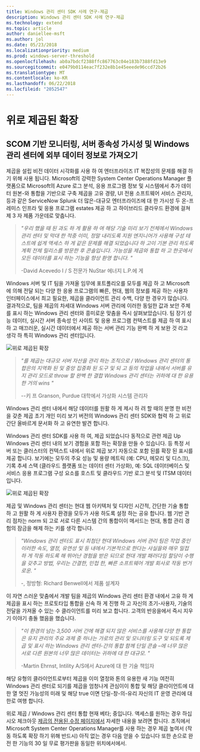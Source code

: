 ```yaml
---
title: Windows 관리 센터 SDK 사례 연구-제곱
description: Windows 관리 센터 SDK 사례 연구-제곱
ms.technology: extend
ms.topic: article
author: daniellee-msft
ms.author: jol
ms.date: 05/23/2018
ms.localizationpriority: medium
ms.prod: windows-server-threshold
ms.openlocfilehash: ab0a7bdcf2388ffc867763c04e183b7388fd13e9
ms.sourcegitcommit: e0479b0114eac7f232e8b1e45eeede96ccd72b26
ms.translationtype: MT
ms.contentlocale: ko-KR
ms.lasthandoff: 06/22/2018
ms.locfileid: "2052547"
---
```

# <a name="squared-up-extension"></a>위로 제곱된 확장

## <a name="bringing-scom-based-monitoring-server-dependency-visibility-and-external-data-insights-into-windows-admin-center"></a>SCOM 기반 모니터링, 서버 종속성 가시성 및 Windows 관리 센터에 외부 데이터 정보로 가져오기

제곱을 설립 비전 데이터 시각화를 사용 하 여 엔터프라이즈 IT 복잡성의 문제를 해결 하기 위해 사용 됩니다. Microsoft의 강력한 System Center Operations Manager 플랫폼으로 Microsoft의 Azure 로그 분석, 응용 프로그램 정보 및 시스템에서 추가 데이터 원본-와 통합을 기반으로 구축 제곱을 고유 경량, UI 전용 소프트웨어 서비스 관리자, 등과 같은 ServiceNow Splunk 더 많은-대규모 엔터프라이즈에 대 한 가시성 두 온-프레미스 인프라 및 응용 프로그램 estates 제공 하 고 하이브리드 클라우드 환경에 걸쳐 제 3 자 제품 가운데로 맞춥니다.

> <cite>"우리 했을 때 된 과도 하 게 활용 하 여 해당 기술 미리 보기 전체에서 Windows 관리 센터 및 막대 한 적중 이미, 정말 내리도록 지원 엔지니어가 사용해 구성 테스트에 쉽게 액세스 하 게 같은 문제를 해결 되었습니다 하 고이 기본 관리 하도록 계획 전체 릴리스를 방문한 후 콘솔입니다. 가능성을 제곱와 통합 하 고 한곳에서 모든 데이터를 표시 하는 기능을 항상 환영 합니다. "</cite>
>
> -David Acevedo I / S 전문가 NuStar 에너지 L.P.에 게

Windows 서버 및 IT 팀을 가져올 임무에 포트폴리오를 모두를 제곱 하 고 Microsoft에 의해 전달 되는 다양 한 응용 프로그램의 빠른, 현대, 웹의 정보를 제공 하는 사용자 인터페이스에서 최고 필요한, 제곱을 클라이언트 관리 수백, 다양 한 경우가 많습니다. 결과적으로, 팀을 제곱의 차세대 Windows 서버 관리에 이러한 동일한 값과 보안 주체를 표시 하는 Windows 관리 센터와 흥미로운 맞춤을 즉시 살펴보았습니다. 팀 장기 성능 데이터, 실시간 서버 종속성 인 사이트 및 응용 프로그램 컨텍스트를 제곱 하 여 표시 하 고 매끄러운, 실시간 데이터에서 제공 하는 서버 관리 기능 완벽 하 게 보완 것 라고 생각 하 특히 Windows 관리 센터입니다.

![위로 제곱된 확장](../../media/extend-case-study-squared-up/squared-up-1.png)

> <cite>"를 제곱는 대규모 서버 자산을 관리 하는 조직으로 / Windows 관리 센터의 통합은의 지역화 된 및 중앙 집중화 된 도구 및 되 고 등의 작업을 내에서 서버를 유지 관리 모드로 throw 할 완벽 한 결합 Windows 관리 센터는 귀하에 대 한 유용한 거의 wins "</cite>
>
> --키 프 Granson, Purdue 대학에서 가상화 시스템 관리자

Windows 관리 센터 내에서 해당 데이터를 원활 하 게 제시 하 려 할 때의 분명 한 비전을 갖춘 제곱 초기 개인 미리 보기 버전의 Windows 관리 센터 SDK와 협력 하 고 위로 간단 올바르게 문서화 하 고 유연한 발견 합니다.

Windows 관리 센터 SDK를 사용 하 여, 제곱 되었습니다 동적으로 관련 제곱 Up Windows 관리 센터 내의 보기 경험을 포함 하는 확장을 만들 수 있습니다. 등 특정 서버 또는 클러스터의 컨텍스트 내에서 위로 제곱 보기 자동으로 포함 된를 확장 된 표시를 제공 합니다. 보기에는 모두의 주요 성능 및 용량 메트릭 (예: CPU, 메모리 및 디스크), 기록 추세 스택 (클라우드 플랫폼 또는 데이터 센터 가상화), 예: SQL 데이터베이스 및 서비스 응용 프로그램 구성 요소를 호스트 및 클라우드 기반 로그 분석 및 ITSM 데이터입니다.

![위로 제곱된 확장](../../media/extend-case-study-squared-up/squared-up-2.png)

제곱 및 Windows 관리 센터는 현대 웹 아키텍처 및 디자인 시간적, 간단한 기술 통합 하 고 원활 하 게 사용자 환경을 모두가 사용 하도록 설정 하는 공유 합니다. 웹 기반 관리 점차는 norm 되 고로 서로 다른 시스템 간의 통합이이 메서드는 현대, 통합 관리 경험의 잠금을 해제 하는 키를 생각 합니다.

> <cite>"Windows 관리 센터도 표시 최첨단 현대 Windows 서버 관리 팀은 작업 중인 이러한 속도, 열정, 유연성 및 등 내에서 기본적으로 한다는 사실을와 매우 밀접 하 게 작동 하도록 해 뛰어난 경험을 받은 되므로 현대 개발 패러다임 할당이 수행을 갖추고 방법, 우리는 간결한, 민첩 한, 빠른 소프트웨어 개발 회사로 작동 번거로운. "</cite>
>
> -, 정방형: Richard Benwell에서 제품 설계자

이 자연 스러운 맞춤에서 개발 팀을 제곱의 Windows 관리 센터 환경 내에서 고유 하 게 제곱을 표시 하는 프로토타입 통합을 신속 하 게 진행 하 고 자신의 초기-사용자, 기술의 전달을 가져올 수 있는 수 클라이언트를 미리 보고 합니다. 고객의 반응을에서 즉시 지우기 이야기 충돌 했음을 했습니다.

> <cite>"이 환경의 넘는 3,500 서버 간에 해결 되지 않은 서비스를 사용해 다양 한 통합은 유지 관리의 주요 과제 중 하나는 가로의 관리 및 모니터링 도구 및 되도록 제곱 및 표시 하는 Windows 관리 센터-간의 통합 함께 단일 콘솔 –에 너무 많은 서로 다른 원본의 너무 많은 데이터는 귀하에 대 한 대규모. "</cite>
>
> -Martin Ehrnst, Intility A/S에서 Azure에 대 한 기술 책임자

해당 유형의 클라이언트로부터 제곱을 이미 열정와 톤의 유용한 새 기능 여전히 Windows 관리 센터로 되기를 제곱을 엄청나게 관심이이 통합 및 해당 클라이언트에 대 한 열 멋진 가능성의 미래 및 해당 true 이면 단일-창-의-유리 자신의 IT 운영 관리에 대 한로 여행 합니다.

위로 제곱 / Windows 관리 센터 통합 현재 베타; 중입니다. 액세스를 원하는 경우 하십시오 체크아웃 [제곱의 전용된 수정 페이지에서](https://squaredup.com/product/honolulu/windows-admin-center-extension/?utm_source=microsoft-wac&utm_medium=public-relations&utm_campaign=honolulu) 자세한 내용을 보려면 합니다. 조직에서 Microsoft System Center Operations Manager를 사용 하는 경우 제곱 높여서 (작동 하도록 확장 하기 위해 반드시) 아직 없는 경우 다음 얻을 수 있습니다 또한 손으로 완전 한 기능의 30 일 무료 평가판을 동일한 위치에서에서. 
